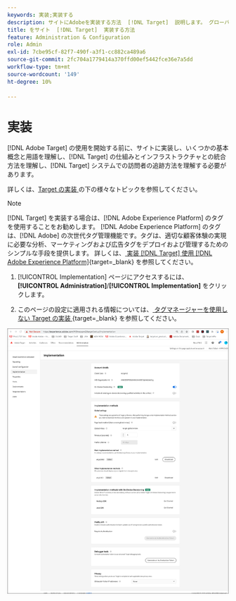 ```yaml
---
keywords: 実装;実装する
description: サイトにAdobeを実装する方法  [!DNL Target]  説明します。 グローバル設定、実装方法（AEP Web SDK または at.js）などを設定します。
title: をサイト  [!DNL Target]  実装する方法
feature: Administration & Configuration
role: Admin
exl-id: 7cbe95cf-82f7-490f-a3f1-cc882ca489a6
source-git-commit: 2fc704a1779414a370ffd00ef5442fce36e7a5dd
workflow-type: tm+mt
source-wordcount: '149'
ht-degree: 10%

---
```


# 実装

[!DNL Adobe Target] の使用を開始する前に、サイトに実装し、いくつかの基本概念と用語を理解し、[!DNL Target] の仕組みとインフラストラクチャとの統合方法を理解し、[!DNL Target] システムでの訪問者の追跡方法を理解する必要があります。

詳しくは、[Target の実装 ](/help/main/c-implementing-target/implementing-target.md) の下の様々なトピックを参照してください。

>[!NOTE]
>
>[!DNL Target] を実装する場合は、[!DNL Adobe Experience Platform] のタグを使用することをお勧めします。 [!DNL Adobe Experience Platform] のタグは、[!DNL Adobe] の次世代タグ管理機能です。タグは、適切な顧客体験の実現に必要な分析、マーケティングおよび広告タグをデプロイおよび管理するためのシンプルな手段を提供します。 詳しくは、[ 実装  [!DNL Target]  使用  [!DNL Adobe Experience Platform]](https://experienceleague.adobe.com/docs/target-dev/developer/client-side/at-js-implementation/deploy-at-js/implement-target-using-adobe-launch.html?lang=ja){target=_blank} を参照してください。

1. [!UICONTROL Implementation] ページにアクセスするには、**[!UICONTROL Administration]**/**[!UICONTROL Implementation]** をクリックします。

1. このページの設定に適用される情報については、[ タグマネージャーを使用しない Target の実装 ](https://experienceleague.adobe.com/docs/target-dev/developer/client-side/at-js-implementation/deploy-at-js/implement-target-without-a-tag-manager.html){target=_blank} を参照してください。

![ 実装ページ ](/help/main/administrating-target/assets/implementation.png)

